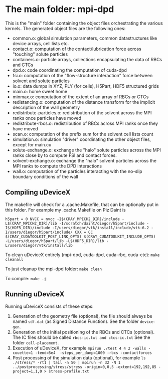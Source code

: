 The main folder: mpi-dpd
=======

This is the "main" folder containing the object files orchestrating the various kernels.
The generated object files are the following ones:

* common.o: global simulation parameters, common datastructures like device arrays, cell lists etc.
* contact.o: computation of the contact/lubrication force across "touching" solute particles
* containers.o: particle arrays, collections encapsulating the data of RBCs and CTCs
* dpd.o: code coordinating the computation of cuda-dpd
* fsi.o: computation of the "flow-structure interaction" force between solvent and solute particles
* io.o: data dumps in XYZ, PLY (for cells), H5Part, HDF5 structured grids
* main.o: home sweet home
* minmax.o: computation of the extent of an array of RBCs or CTCs
* redistancing.o: computation of the distance transform for the implicit description of the wall geometry
* redistribute-particles.o: redistribution of the solvent across the MPI ranks once particles have moved
* redistribute-rbcs.o: redistribution of RBCs across MPI ranks once they have moved
* scan.o: computation of the prefix sum for the solvent cell lists count
* simulation.o: simulation "driver" coordinating the other object files, except for main.cu
* solute-exchange.o: exchange the "halo" solute particles across the MPI ranks close by to compute FSI and contact forces.
* solvent-exchange.o: exchange the "halo" solvent particles across the MPI ranks to compute the DPD interactions
* wall.o: computation of the particles interacting with the no-slip boundary conditions of the wall

Compiling uDeviceX
-------------
The makefile will check for a .cache.Makefile, that can be optionally put in this folder.
For example my .cache.Makefile on Piz Daint is

`h5part = 0
NVCC = nvcc -I$(CRAY_MPICH2_DIR)/include -L$(CRAY_MPICH2_DIR)/lib -I/scratch/daint/diegor/h5part/include -I$(HDF5_DIR)/include -I/users/diegor/vtk/install/include/vtk-6.2 -I/users/diegor/h5part/include/
CXX = CC $(CRAY_CUDATOOLKIT_POST_LINK_OPTS) $(CRAY_CUDATOOLKIT_INCLUDE_OPTS)   -L/users/diegor/h5part/lib -L$(HDF5_DIR)/lib -L/users/diegor/vtk/install/lib`

To clean uDeviceX entirely (mpi-dpd, cuda-dpd, cuda-rbc, cuda-ctc):
`make cleanall`

To just cleanup the mpi-dpd folder:
`make clean`

To compile:
`make -j`

Running uDeviceX
-----------
Running uDeviceX consists of these steps:

1. Generation of the geometry file (optional), the file should always be named `sdf.dat` (as Signed Distance Function).
See the folder `device-gen`.
2. Generation of the initial positioning of the RBCs and CTCs (optional). The IC files should be called
`rbcs-ic.txt and ctcs-ic.txt` See the folder `cell-placement`.
3. Execution of uDeviceX, for example `mpirun ./test 4 4 2 -walls -couette=1 -tend=5e4  -steps_per_dump=1000 -rbcs -contactforces`
4. Post processing of the simulation data (optional), for example `ls ./stress/* -rt1 | tail -n 50 | mpirun -n 32 -N 1 ../postprocessing/stress/stress -origin=0,0,5 -extent=192,192,85 -project=1,1,0 > stress-profile.txt`
